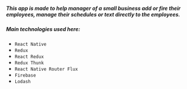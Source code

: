 ##### **This app is made to help manager of a small business add or fire their employees, manage their schedules or text directly to the employees.** 
##### **Main technologies used here:** 
- `React Native` 
- `Redux` 
- `React Redux` 
- `Redux Thunk` 
- `React Native Router Flux` 
- `Firebase`
- `Lodash`
